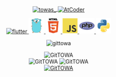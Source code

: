 <p align="center">
  <a href="https://twitter.com/towas_" target="blank">
    <img align="center" src="https://raw.githubusercontent.com/rahuldkjain/github-profile-readme-generator/master/src/images/icons/Social/twitter.svg" alt="towas_" height="30" width="40"/>
  </a>
  <a href="https://atcoder.jp/users/TOWAs" target="_blank">
    <img align="center" src="https://img.atcoder.jp/logo/atcoder/logo_white.png" alt="AtCoder" height="30" width="40" />
  </a>

</p>

<p align="center"> 
  <a href="https://flutter.dev" target="_blank" rel="noreferrer">
    <img src="https://www.vectorlogo.zone/logos/flutterio/flutterio-icon.svg" alt="flutter" width="40" height="40"/>
  </a> 
  <a href="https://golang.org" target="_blank" rel="noreferrer">
    <img src="https://raw.githubusercontent.com/devicons/devicon/master/icons/go/go-original.svg" alt="go" width="40" height="40"/>
  </a> 
  <a href="https://www.w3.org/html/" target="_blank" rel="noreferrer">
    <img src="https://raw.githubusercontent.com/devicons/devicon/master/icons/html5/html5-original-wordmark.svg" alt="html5" width="40" height="40"/>
  </a> 
  <a href="https://developer.mozilla.org/en-US/docs/Web/JavaScript" target="_blank" rel="noreferrer">
    <img src="https://raw.githubusercontent.com/devicons/devicon/master/icons/javascript/javascript-original.svg" alt="javascript" width="40" height="40"/>
  </a> 
  <a href="https://www.php.net" target="_blank" rel="noreferrer">
    <img src="https://raw.githubusercontent.com/devicons/devicon/master/icons/php/php-original.svg" alt="php" width="40" height="40"/>
  </a> 
  <a href="https://www.python.org" target="_blank" rel="noreferrer">
    <img src="https://raw.githubusercontent.com/devicons/devicon/master/icons/python/python-original.svg" alt="python" width="40" height="40"/>
  </a> 
</p>
</div>

<p align="center">
  <img src="https://komarev.com/ghpvc/?username=GitTOWA&label=Profile%20views&color=0e75b6&style=flat" alt="gittowa" />
</p>

<div align="center">
  <img src="https://github-readme-streak-stats.herokuapp.com/?user=GitTOWA&" alt="GitTOWA" />
</div>

<div align="center">
  <img src="https://github-readme-stats.vercel.app/api/top-langs?username=GitTOWA&show_icons=true&locale=en&layout=donut" alt="GitTOWA" />
   <img src="https://github-readme-stats.vercel.app/api?username=GitTOWA&show_icons=true&locale=en" alt="GitTOWA" />
</div>

<div align="center">
  <a href="https://github.com/ryo-ma/github-profile-trophy">
    <img src="https://github-profile-trophy.vercel.app/?username=GitTOWA" alt="GitTOWA" />
  </a>
</div>

